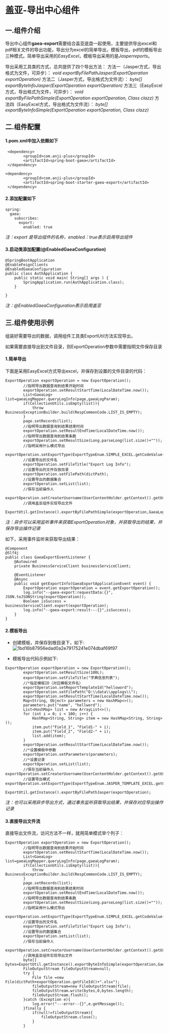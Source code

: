 # 盖亚-导出中心组件

## 一.组件介绍
导出中心组件**gaea-export**需要结合盖亚底盘一起使用，主要提供导出excel和pdf相关文件的导出功能，导出分为excel的简单导出，模板导出，pdf的模板导出三种模式。简单导出采用的*EasyExcel*，模板导出采用的是*Jasperreports*。

导出采用工具类的方式，总共提供了四个导出方法：
方法一（Jasper方式，导出格式为文件，可异步）：
*void exportByFilePathJasper(ExportOperation exportOperation)*
方法二（Jasper方式，导出格式为文件流）：
*byte[] exportByteInfoJasper(ExportOperation exportOperation)*
方法三（EasyExcel方式，导出格式为文件，可异步）：
*void exportByFilePathSimple(ExportOperation exportOperation, Class clazz)*
方法四（EasyExcel方式，导出格式为文件流）：
*byte[] exportByteInfoSimple(ExportOperation exportOperation, Class clazz)*


## 二.组件配置
#### 1.pom.xml中加入依赖如下
```
 <dependency>
        <groupId>com.anji-plus</groupId>
        <artifactId>spring-boot-gaea</artifactId>
 </dependency>

<dependency>
        <groupId>com.anji-plus</groupId>
        <artifactId>spring-boot-starter-gaea-export</artifactId>
 </dependency>
```

#### 2.添加配置如下
```
spring:
  gaea:
    subscribes:
      export:
        enabled: true
```

*注：export 是导出组件的名称，enabled：true表示启用导出组件*

#### 3.启动类添加配置(@EnabledGaeaConfiguration)
```
@SpringBootApplication
@EnableFeignClients
@EnabledGaeaConfiguration
public class AuthApplication {
    public static void main( String[] args ) {
        SpringApplication.run(AuthApplication.class);
    }

}
```

*注：@EnabledGaeaConfiguration表示启用盖亚*
## 三.组件使用示例
组装好需要导出的数据，调用组件工具类ExportUtil方法实现导出，

如果需要直接导出到文件目录，则ExportOperation参数中需要指明文件保存目录
#### 1.简单导出
下面是采用EasyExcel方式导出excel，并保存到设置的文件目录的代码：
```
ExportOperation exportOperation = new ExportOperation();
        //指明导出数据查询到结果开始时间
        exportOperation.setResultStartTime(LocalDateTime.now());
        List<GaeaLog> list=gaeaLogMapper.queryLogInfo(page,gaeaLogParam);
        if(CollectionUtils.isEmpty(list)){
            throw BusinessExceptionBuilder.build(RespCommonCode.LIST_IS_EMPTY);
        }
        page.setRecords(list);
        //指明导出数据查询到结果结束时间
        exportOperation.setResultEndTime(LocalDateTime.now());
        //指明导出数据查询到结果条数
        exportOperation.setResultSize(Long.parseLong(list.size()+""));
        //指明采用什么模式导出
        exportOperation.setExportType(ExportTypeEnum.SIMPLE_EXCEL.getCodeValue());
        //设置导出的文件名
        exportOperation.setFileTitle("Export Log Info");
        //设置导出的文件存放目录
        exportOperation.setFilePath(dictPath);
        //设置导出的数据集合
        exportOperation.setList(list);
        //保存当前操作人
        exportOperation.setCreaterUsername(UserContentHolder.getContext().getUsername());
        //调用盖亚组件实现导出文件
        ExportUtil.getInstance().exportByFilePathSimple(exportOperation,GaeaLog.class);
```

*注：异步可以采用监听事件来获取ExportOperation对象，并获取导出的结果，并保存导出操作记录*

如下，采用事件监听来获取导出结果：
```
@Component
@Slf4j
public class GaeaExportEventListener {
    @Autowired
    private BusinessServiceClient businessServiceClient;

    @EventListener
    @Async
    public void getExportInfo(GaeaExportApplicationEvent event) {
        ExportOperation exportOperation = event.getExportOperation();
        log.info("--gaea-export:requestData:{}", JSON.toJSONString(exportOperation));
        Boolean isSuccess = businessServiceClient.export(exportOperation);
        log.info("--gaea-export:result---{}",isSuccess);
    }
}
```

#### 2.模板导出
- 创建模板，并保存到根目录下，如下:
![1bd16b87956edad0a2e79175241e074dbaf69f97](1bd16b87956edad0a2e79175241e074dbaf69f97.png)

- 模板导出代码示例如下:
```
ExportOperation exportOperation = new ExportOperation();
        exportOperation.setResultSize(100L);
        exportOperation.setFileTitle("字典信息列表");
		//*指定模板ID（对应模板文件名）
        exportOperation.setReportTemplateId("helloword");
        exportOperation.setFilePath("D:\\data\\applogs\\");
        exportOperation.setResultStartTime(LocalDateTime.now());
        Map<String, Object> parameters = new HashMap<>();
        parameters.put("name", "hellword");
        List<HashMap> list = new ArrayList<>();
        for (int i = 0; i < 100; i++) {
            HashMap<String, String> item = new HashMap<String, String>();
            item.put("Field_1", "Field1-" + i);
            item.put("Field_2", "Field2-" + i);
            list.add(item);
        }
        exportOperation.setResultStartTime(LocalDateTime.now());
        //*设置模板中参数
        exportOperation.setParameters(parameters);
        //*设置记录
        exportOperation.setList(list);
		//保存当前操作人
exportOperation.setCreaterUsername(UserContentHolder.getContext().getUsername());
        //设置导出模式
exportOperation.setExportType(ExportTypeEnum.JASPER_TEMPLATE_EXCEL.getCodeValue());
        ExportUtil.getInstance().exportByFilePathJasper(exportOperation);
```

*注：也可以采用异步导出方式，通过事务监听获取导出结果，并保存对应导出操作记录*


#### 3.直接导出文件流
直接导出文件流，访问方法不一样，就用简单模式举个列子：

```
ExportOperation exportOperation = new ExportOperation();
        //指明导出数据查询到结果开始时间
        exportOperation.setResultStartTime(LocalDateTime.now());
        List<GaeaLog> list=gaeaLogMapper.queryLogInfo(page,gaeaLogParam);
        if(CollectionUtils.isEmpty(list)){
            throw BusinessExceptionBuilder.build(RespCommonCode.LIST_IS_EMPTY);
        }
        page.setRecords(list);
        //指明导出数据查询到结果结束时间
        exportOperation.setResultEndTime(LocalDateTime.now());
        //指明导出数据查询到结果条数
        exportOperation.setResultSize(Long.parseLong(list.size()+""));
        //指明采用什么模式导出
        exportOperation.setExportType(ExportTypeEnum.SIMPLE_EXCEL.getCodeValue());
        //设置导出的文件名
        exportOperation.setFileTitle("Export Log Info");
        //设置导出的数据集合
        exportOperation.setList(list);
        //保存当前操作人
        exportOperation.setCreaterUsername(UserContentHolder.getContext().getUsername());
        //调用盖亚组件实现导出文件
        byte[] bytes=ExportUtil.getInstance().exportByteInfoSimple(exportOperation,GaeaLog.class);
        FileOutputStream fileOutputStream=null;
        try {
            File file =new File(dictPath+exportOperation.getFileId()+".xlsx");
            fileOutputStream=new FileOutputStream(file);
            fileOutputStream.write(bytes,0,bytes.length);
            fileOutputStream.flush();
        }catch (Exception e){
            log.error("---error--{}",e.getMessage());
        }finally {
            if(null!=fileOutputStream){
                fileOutputStream.close();
            }
        }
```
